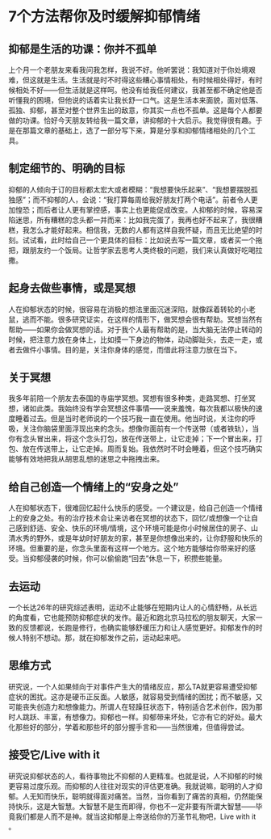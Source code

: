# 7个方法帮你及时缓解抑郁情绪

## 抑郁是生活的功课：你并不孤单
上个月一个老朋友来看我问我怎样，我说不好。他听罢说：我知道对于你处境艰难，但这就是生活。生活就是时不时得这些糟心事情相处，有时候相处得好，有时候相处不好——但生活就是这样呵。他没有给我任何建议，我甚至都不确定他是否听懂我的困境，但他说的话着实让我长舒一口气。这是生活本来面貌，面对低落、孤独、抑郁，甚至对整个世界生出的敌意，你其实一点也不孤单。这是每个人都要做的功课。恰好今天朋友转给我一篇文章，讲抑郁的十大启示。我觉得很有趣。于是在那篇文章的基础上，选了一部分写下来，算是分享和抑郁情绪相处的几个工具。

## 制定细节的、明确的目标
抑郁的人倾向于订的目标都太宏大或者模糊：“我想要快乐起来”、“我想要摆脱孤独感”；而不抑郁的人，会说：“我打算每周给我好朋友打两个电话”。前者令人更加惶恐；而后者让人更有掌控感，事实上也更能促成改变。人抑郁的时候，容易深陷迷思，所有糟糕的念头都一并而来：比如我完蛋了，我再也好不起来了，我很糟糕，我怎么才能好起来。相信我，无数的人都有这样自我怀疑，而且无比绝望的时刻。试试看，此时给自己一个更具体的目标：比如说去写一篇文章，或者买一个拖把，跟朋友约一个饭局。让哲学家去思考人类终极的问题，我们来认真做好吃喝拉撒。

## 起身去做些事情，或是冥想
人在抑郁状态的时候，很容易在消极的想法里面沉迷深陷，就像踩着转轮的小老鼠，逃而不能。很多研究证实，在这样的情形下，做冥想会很有帮助。冥想当然有帮助——如果你会做冥想的话。对于我个人最有帮助的是，当大脑无法停止转动的时候，把注意力放在身体上，比如摸一下身边的物体，动动脚趾头，去走一走，或者去做件小事情。目的是，关注你身体的感觉，而借此将注意力放在当下。

## 关于冥想
我多年前陪一个朋友去泰国的寺庙学冥想。冥想有很多种类，走路冥想、打坐冥想，诸如此类。我始终没有学会冥想这件事情——说来羞愧，每次我都以极快的速度睡着过去。但是当时老师说的一个技巧我一直在使用。他当时说，关注你的呼吸，关注你脑袋里面浮现出来的念头。想像你面前有一个传送带（或者铁轨），当你有念头冒出来，将这个念头打包，放在传送带上，让它走掉；下一个冒出来，打包、放在传送带上，让它走掉。周而复始。我依然时不时会睡着，但这个技巧确实能够有效地把我从胡思乱想的迷思之中拖拽出来。

## 给自己创造一个情绪上的“安身之处”
人在抑郁状态下，很难回忆起什么快乐的感受。一个建议是，给自己创造一个情绪上的安身之处。有的治疗技术会让来访者在冥想的状态下，回忆/或想像一个让自己感到舒适、安全、快乐的环境/情境，这个环境可能是你小时候居住的房子、山清水秀的野外，或是年幼时好朋友的家，甚至是你想像出来的，让你舒服和快乐的环境。但重要的是，你念头里面有这样一个地方。这个地方能够给你带来好的感受。当抑郁侵袭的时候，你可以偷偷跑“回去”休息一下，积攒些能量。

## 去运动
一个长达26年的研究综述表明，运动不止能够在短期内让人的心情舒畅，从长远的角度看，它也能预防抑郁症状的发作。最近和跑北京马拉松的朋友聊天，大家一致的反馈都说，长跑是修行，也确实能够舒缓压力和让人感觉更好。抑郁发作的时候人特别不想动。那，就在抑郁发作之前，运动起来吧。

## 思维方式
研究说，一个人如果倾向于对事件产生大的情绪反应，那么TA就更容易遭受抑郁症状的困扰。这亦是硬币正反面。人敏感，就容易受到情绪的困扰；而不敏感，又可能丧失创造力和想像能力。所谓人在轻躁狂状态下，特别适合艺术创作，因为那时人跳跃、丰富，有想像力。抑郁也一样。抑郁带来坏处，它亦有它的好处。最大化那些好的部分，学着和那些坏的部分握手言和——当然很难，但值得尝试。

## 接受它/Live with it
研究说抑郁状态的人，看待事物比不抑郁的人更精准。也就是说，人不抑郁的时候更容易过度乐观。而抑郁的人往往对现实的评估更准确。我就说嘛，聪明的人才抑郁。人无知而快乐，聪明就得面对痛苦。当然，当你看到了痛苦的真相，仍然能保持快乐，这是大智慧。大智慧不是生而即得，你也不一定非要有所谓大智慧——毕竟我们都是人而不是神。就当这抑郁是上帝送给你的万圣节礼物吧，Live with it 。










